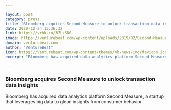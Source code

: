 ```yaml
---

layout: post
category: press
title: "Bloomberg acquires Second Measure to unlock transaction data insights"
date: 2020-12-24 15:36:32
link: https://vrhk.co/37LzSD0
image: https://venturebeat.com/wp-content/uploads/2019/02/Second-Measure-Co-Founders.jpg?w=1200&strip=all
domain: venturebeat.com
author: "VentureBeat"
icon: https://venturebeat.com/wp-content/themes/vb-news/img/favicon.ico
excerpt: "Bloomberg has acquired data analytics platform Second Measure, a startup that leverages big data to glean insights from consumer behavior."

---
```


### Bloomberg acquires Second Measure to unlock transaction data insights

Bloomberg has acquired data analytics platform Second Measure, a startup that leverages big data to glean insights from consumer behavior.